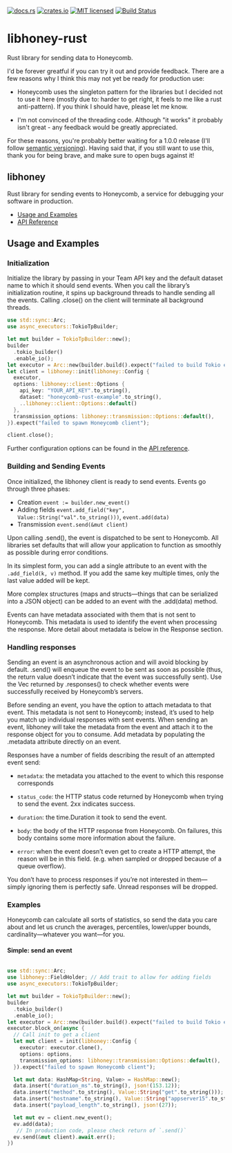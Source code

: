 
[![docs.rs](https://docs.rs/libhoney-rust/badge.svg)](https://docs.rs/libhoney-rust)
[![crates.io](https://img.shields.io/crates/v/libhoney-rust.svg)](https://crates.io/crates/libhoney-rust)
[![MIT licensed](https://img.shields.io/badge/license-MIT-blue.svg)](https://github.com/nlopes/libhoney-rust/blob/master/LICENSE)
[![Build Status](https://travis-ci.org/nlopes/libhoney-rust.svg?branch=master)](https://travis-ci.org/nlopes/libhoney-rust)

# libhoney-rust

Rust library for sending data to Honeycomb.

I'd be forever greatful if you can try it out and provide feedback. There are a few
reasons why I think this may not yet be ready for production use:

- Honeycomb uses the singleton pattern for the libraries but I decided not to use it here (mostly due to: harder to get right, it feels to me like a rust anti-pattern). If you think I should have, please let me know.

- I'm not convinced of the threading code. Although "it works" it probably isn't great - any feedback would be greatly appreciated.

For these reasons, you're probably better waiting for a 1.0.0 release (I'll follow
[semantic versioning][semantic versioning]). Having said that, if you still want to use
this, thank you for being brave, and make sure to open bugs against it!

## libhoney

Rust library for sending events to Honeycomb, a service for debugging your software in
production.

- [Usage and Examples](#usage-and-examples)
- [API Reference][API reference]

## Usage and Examples

### Initialization

Initialize the library by passing in your Team API key and the default dataset name to
which it should send events. When you call the library’s initialization routine, it spins
up background threads to handle sending all the events. Calling .close() on the client
will terminate all background threads.

```rust
use std::sync::Arc;
use async_executors::TokioTpBuilder;

let mut builder = TokioTpBuilder::new();
builder
  .tokio_builder()
  .enable_io();
let executor = Arc::new(builder.build().expect("failed to build Tokio executor"));
let client = libhoney::init(libhoney::Config {
  executor,
  options: libhoney::client::Options {
    api_key: "YOUR_API_KEY".to_string(),
    dataset: "honeycomb-rust-example".to_string(),
    ..libhoney::client::Options::default()
  },
  transmission_options: libhoney::transmission::Options::default(),
}).expect("failed to spawn Honeycomb client");

client.close();
```

Further configuration options can be found in the [API reference][API reference].

### Building and Sending Events

Once initialized, the libhoney client is ready to send events. Events go through three
phases:

- Creation `event := builder.new_event()`
- Adding fields `event.add_field("key", Value::String("val".to_string()))`, `event.add(data)`
- Transmission `event.send(&mut client)`

Upon calling .send(), the event is dispatched to be sent to Honeycomb. All libraries set
defaults that will allow your application to function as smoothly as possible during error
conditions.

In its simplest form, you can add a single attribute to an event with the `.add_field(k,
v)` method. If you add the same key multiple times, only the last value added will be
kept.

More complex structures (maps and structs—things that can be serialized into a JSON
object) can be added to an event with the .add(data) method.

Events can have metadata associated with them that is not sent to Honeycomb. This metadata
is used to identify the event when processing the response. More detail about metadata is
below in the Response section.

### Handling responses

Sending an event is an asynchronous action and will avoid blocking by default. .send()
will enqueue the event to be sent as soon as possible (thus, the return value doesn’t
indicate that the event was successfully sent). Use the Vec returned by .responses() to
check whether events were successfully received by Honeycomb’s servers.

Before sending an event, you have the option to attach metadata to that event. This
metadata is not sent to Honeycomb; instead, it’s used to help you match up individual
responses with sent events. When sending an event, libhoney will take the metadata from
the event and attach it to the response object for you to consume. Add metadata by
populating the .metadata attribute directly on an event.

Responses have a number of fields describing the result of an attempted event send:

- `metadata`: the metadata you attached to the event to which this response corresponds

- `status_code`: the HTTP status code returned by Honeycomb when trying to send the event. 2xx indicates success.

- `duration`: the time.Duration it took to send the event.

- `body`: the body of the HTTP response from Honeycomb. On failures, this body contains some more information about the failure.

- `error`: when the event doesn’t even get to create a HTTP attempt, the reason will be in this field. (e.g. when sampled or dropped because of a queue overflow).

You don’t have to process responses if you’re not interested in them—simply ignoring them
is perfectly safe. Unread responses will be dropped.

### Examples

Honeycomb can calculate all sorts of statistics, so send the data you care about and let
us crunch the averages, percentiles, lower/upper bounds, cardinality—whatever you want—for
you.

#### Simple: send an event
```rust

use std::sync::Arc;
use libhoney::FieldHolder; // Add trait to allow for adding fields
use async_executors::TokioTpBuilder;

let mut builder = TokioTpBuilder::new();
builder
  .tokio_builder()
  .enable_io();
let executor = Arc::new(builder.build().expect("failed to build Tokio executor"));
executor.block_on(async {
  // Call init to get a client
  let mut client = init(libhoney::Config {
    executor: executor.clone(),
    options: options,
    transmission_options: libhoney::transmission::Options::default(),
  }).expect("failed to spawn Honeycomb client");

  let mut data: HashMap<String, Value> = HashMap::new();
  data.insert("duration_ms".to_string(), json!(153.12));
  data.insert("method".to_string(), Value::String("get".to_string()));
  data.insert("hostname".to_string(), Value::String("appserver15".to_string()));
  data.insert("payload_length".to_string(), json!(27));

  let mut ev = client.new_event();
  ev.add(data);
   // In production code, please check return of `.send()`
  ev.send(&mut client).await.err();
})
```

[API reference]: https://docs.rs/libhoney-rust
[semantic versioning]: https://semver.org

